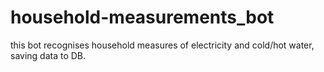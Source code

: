 # household-measurements_bot
this bot recognises household measures of electricity and cold/hot water, saving data to DB.
